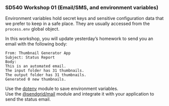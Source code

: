 ### SD540 Workshop 01 (Email/SMS, and environment variables)
  
Environment variables hold secret keys and sensitive configuration data that we prefer to keep in a safe place. They are usually accessed from the `process.env` global object.
  
In this workshop, you will update yesterday’s homework to send you an email with the following body:
```
From: Thumbnail Generator App
Subject: Status Report
Body: 
This is an automated email. 
The input folder has 31 thumbnails.
The output folder has 31 thumbnails.
Generated 0 new thumbnails. 
```
Use the [dotenv](https://www.npmjs.com/package/dotenv) module to save environment variables.  
Use the [@sendgrid/mail](https://www.npmjs.com/package/@sendgrid/mail) module and integrate it with your application to send the status email.
